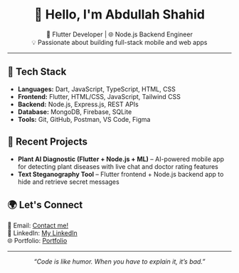 <h1 align="center">👋 Hello, I'm Abdullah Shahid</h1>

<p align="center">
  🚀 Flutter Developer | 🌐 Node.js Backend Engineer <br>
  💡 Passionate about building full-stack mobile and web apps
</p>

<hr>

<h2>🔧 Tech Stack</h2>
<ul>
  <li><strong>Languages:</strong> Dart, JavaScript, TypeScript, HTML, CSS</li>
  <li><strong>Frontend:</strong> Flutter, HTML/CSS, JavaScript, Tailwind CSS</li>
  <li><strong>Backend:</strong> Node.js, Express.js, REST APIs</li>
  <li><strong>Database:</strong> MongoDB, Firebase, SQLite</li>
  <li><strong>Tools:</strong> Git, GitHub, Postman, VS Code, Figma</li>
</ul>

<h2>📱 Recent Projects</h2>
<ul>
  <li><strong>Plant AI Diagnostic (Flutter + Node.js + ML)</strong> – AI-powered mobile app for detecting plant diseases with live chat and doctor rating features</li>
  <li><strong>Text Steganography Tool</strong> – Flutter frontend + Node.js backend app to hide and retrieve secret messages</li>
</ul>

<h2>🌍 Let's Connect</h2>
<p>
  📧 Email: <a href="mailto:abdullahshahid906@gmail.com">Contact me!</a><br>
  💼 LinkedIn: <a href="https://www.linkedin.com/in/abdullah-shahid-ba978b221">My LinkedIn</a><br>
  🌐 Portfolio: <a href="https://abdullah-1360.github.io/Portfolio_web">Portfolio</a>
</p>

<hr>

<p align="center">
  <em>“Code is like humor. When you have to explain it, it’s bad.”</em>
</p>
